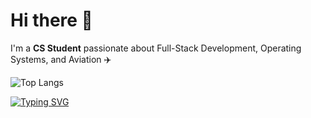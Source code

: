 <div align="left">
<!--   
  <img src="https://your-banner-image.com" alt="Banner" width="100%" /> 
  ![GitHub stats](https://github-readme-stats.vercel.app/api?username=theplaceincan&show_icons=true&theme=tokyonight) 
  -->

  # Hi there 👋  
  I'm a **CS Student** passionate about Full-Stack Development, Operating Systems, and Aviation ✈️  

  ![Top Langs](https://github-readme-stats.vercel.app/api/top-langs/?username=theplaceincan&hide=vue,css,makefile&layout=compact&theme=tokyonight)

  [![Typing SVG](https://readme-typing-svg.herokuapp.com?lines=Full-Stack+Developer;OS+and+Kernel+Explorer;Aviation+Enthusiast)](https://git.io/typing-svg)
</div>
